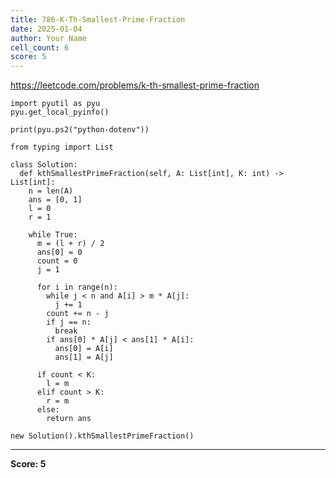 ```yaml
---
title: 786-K-Th-Smallest-Prime-Fraction
date: 2025-01-04
author: Your Name
cell_count: 6
score: 5
---
```


https://leetcode.com/problems/k-th-smallest-prime-fraction


```
import pyutil as pyu
pyu.get_local_pyinfo()
```


```
print(pyu.ps2("python-dotenv"))
```


```
from typing import List
```


```
class Solution:
  def kthSmallestPrimeFraction(self, A: List[int], K: int) -> List[int]:
    n = len(A)
    ans = [0, 1]
    l = 0
    r = 1

    while True:
      m = (l + r) / 2
      ans[0] = 0
      count = 0
      j = 1

      for i in range(n):
        while j < n and A[i] > m * A[j]:
          j += 1
        count += n - j
        if j == n:
          break
        if ans[0] * A[j] < ans[1] * A[i]:
          ans[0] = A[i]
          ans[1] = A[j]

      if count < K:
        l = m
      elif count > K:
        r = m
      else:
        return ans
```


```
new Solution().kthSmallestPrimeFraction()
```


---
**Score: 5**